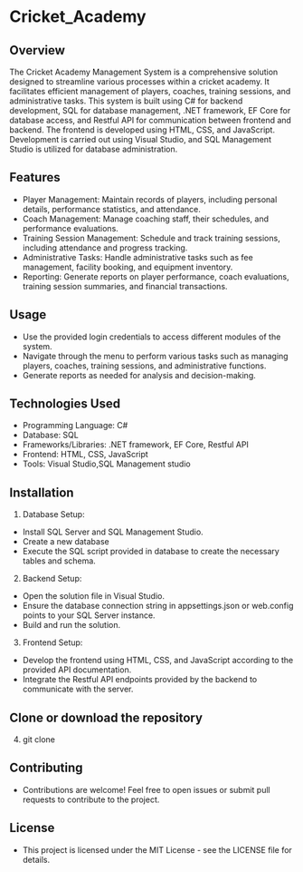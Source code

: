 # Cricket_Academy
 ## Overview
The Cricket Academy Management System is a comprehensive solution designed to streamline various processes within a cricket academy.
It facilitates efficient management of players, coaches, training sessions, and administrative tasks. 
This system is built using C# for backend development, SQL for database management, .NET framework, EF Core for database access, and Restful API for communication between frontend and backend. 
The frontend is developed using HTML, CSS, and JavaScript. Development is carried out using Visual Studio, and SQL Management Studio is utilized for database administration.

## Features
- Player Management: Maintain records of players, including personal details, performance statistics, and attendance.
- Coach Management: Manage coaching staff, their schedules, and performance evaluations.
- Training Session Management: Schedule and track training sessions, including attendance and progress tracking.
- Administrative Tasks: Handle administrative tasks such as fee management, facility booking, and equipment inventory.
- Reporting: Generate reports on player performance, coach evaluations, training session summaries, and financial transactions.

## Usage
- Use the provided login credentials to access different modules of the system.
- Navigate through the menu to perform various tasks such as managing players, coaches, training sessions, and administrative functions.
- Generate reports as needed for analysis and decision-making.

## Technologies Used
- Programming Language: C#
- Database: SQL
- Frameworks/Libraries: .NET framework, EF Core, Restful API
- Frontend: HTML, CSS, JavaScript
- Tools: Visual Studio,SQL Management studio

## Installation
1. Database Setup:
- Install SQL Server and SQL Management Studio.
- Create a new database
- Execute the SQL script provided in database to create the necessary tables and schema.

2. Backend Setup:
- Open the solution file in Visual Studio.
- Ensure the database connection string in appsettings.json or web.config points to your SQL Server instance.
- Build and run the solution.

3. Frontend Setup:
 - Develop the frontend using HTML, CSS, and JavaScript according to the provided API documentation.
 - Integrate the Restful API endpoints provided by the backend to communicate with the server.

## Clone or download the repository
4. git clone <repository-url>

## Contributing
- Contributions are welcome! Feel free to open issues or submit pull requests to contribute to the project.

## License
- This project is licensed under the MIT License - see the LICENSE file for details.
